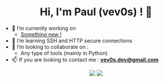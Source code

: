 <h1 align="center">Hi, I'm Paul (vev0s) ! 👋</h1>

- 🔭 I’m currently working on
  - <a href="#">Something new !</a>
- 🌱 I’m learning SSH and HTTP secure connections
- 👯 I’m looking to collaborate on :
  - Any type of tools (mainly in Python)
- 📫 If you are looking to contact me : <strong><a href=mailto:vev0s.dev@gmail.com>vev0s.dev@gmail.com</a></strong>

<div align="center">
  <a target="_blank" href="https://github.com/vev0s"><img src="https://img.shields.io/github/followers/vev0s?color=white&label=Follow me !&logo=github&style=flat-square"></a>
  <a target="_blank" href="mailto:vev0s.dev@gmail.com"><img src="https://img.shields.io/badge/Email me !-EA4335?style=flat-square&logo=gmail&logoColor=white"></a>
  </a>
</div>
